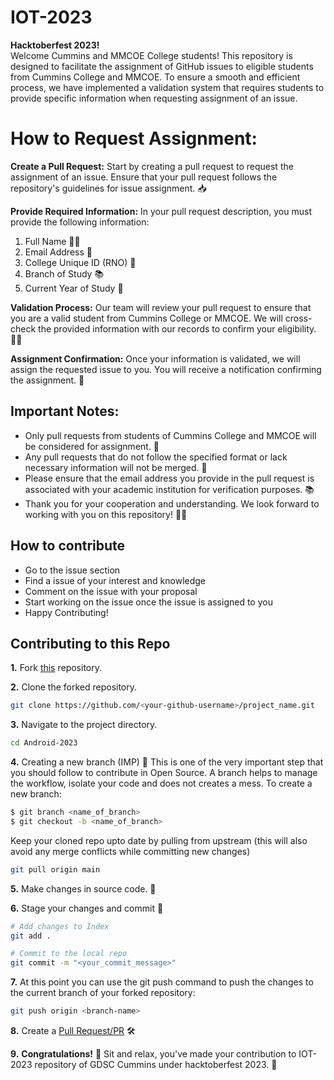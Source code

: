 # IOT-2023
**Hacktoberfest 2023!** <br>
Welcome Cummins and MMCOE College students! This repository is designed to facilitate the assignment of GitHub issues to eligible students from Cummins College and MMCOE. To ensure a smooth and efficient process, we have implemented a validation system that requires students to provide specific information when requesting assignment of an issue.

# How to Request Assignment:

**Create a Pull Request:** Start by creating a pull request to request the assignment of an issue. Ensure that your pull request follows the repository's guidelines for issue assignment. 📥

**Provide Required Information:** In your pull request description, you must provide the following information:

1. Full Name 🧑‍🎓
2. Email Address 📧
3. College Unique ID (RNO) 🔢
4. Branch of Study 📚
5. Current Year of Study 📆

**Validation Process:** Our team will review your pull request to ensure that you are a valid student from Cummins College or MMCOE. We will cross-check the provided information with our records to confirm your eligibility. 🕵️‍♂️

**Assignment Confirmation:** Once your information is validated, we will assign the requested issue to you. You will receive a notification confirming the assignment. 🎉

## Important Notes:
* Only pull requests from students of Cummins College and MMCOE will be considered for assignment. 🏫
* Any pull requests that do not follow the specified format or lack necessary information will not be merged. 🚫
* Please ensure that the email address you provide in the pull request is associated with your academic institution for verification purposes. 📚
* Thank you for your cooperation and understanding. We look forward to working with you on this repository! 🌟🚀


## How to contribute
* Go to the issue section
* Find a issue of your interest and knowledge
* Comment on the issue with your proposal
* Start working on the issue once the issue is assigned to you
* Happy Contributing!



## Contributing to this Repo

**1.** Fork [this](https://github.com/Google-Developer-Student-Club-CCOEW/IOT-2023-GDSC-CUMMINS-X-GDSC-MMCOE/fork) repository.

**2.** Clone the forked repository.

```bash
git clone https://github.com/<your-github-username>/project_name.git
```

**3.** Navigate to the project directory.

```bash
cd Android-2023
```

**4.** Creating a new branch (IMP) 🌱
This is one of the very important step that you should follow to contribute in Open Source. A branch helps to manage the workflow, isolate your code and does not creates a mess. To create a new branch:

```bash
$ git branch <name_of_branch>
$ git checkout -b <name_of_branch>
```

Keep your cloned repo upto date by pulling from upstream (this will also avoid any merge conflicts while committing new changes)

```bash
git pull origin main
```

**5.** Make changes in source code. 🚀

**6.** Stage your changes and commit 📝

```bash
# Add changes to Index
git add .

# Commit to the local repo
git commit -m "<your_commit_message>"
```

**7.** At this point you can use the git push command to push the changes to the current branch of your forked repository:

```bash
git push origin <branch-name>
```

**8.** Create a [Pull Request/PR](https://docs.github.com/en/pull-requests/collaborating-with-pull-requests/proposing-changes-to-your-work-with-pull-requests/creating-a-pull-request) 🛠️ 

**9.** **Congratulations!**  🎉 Sit and relax, you've made your contribution to IOT-2023 repository of GDSC Cummins under hacktoberfest 2023.  🌟
